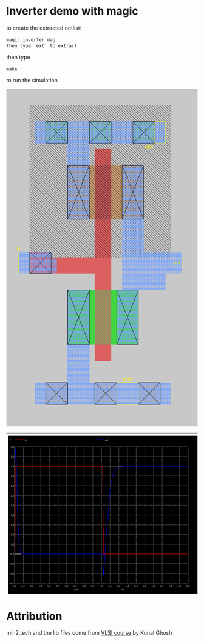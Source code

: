 # Inverter demo with magic

to create the extracted netlist:

    magic inverter.mag
    then type 'ext' to extract

then type 

    make

to run the simulation

![inverter](inverter.png)

![simulation](sim.png)

# Attribution

min2.tech and the lib files come from [VLSI course](https://www.udemy.com/course/vlsi-academy-custom-layout/) by Kunal Ghosh
